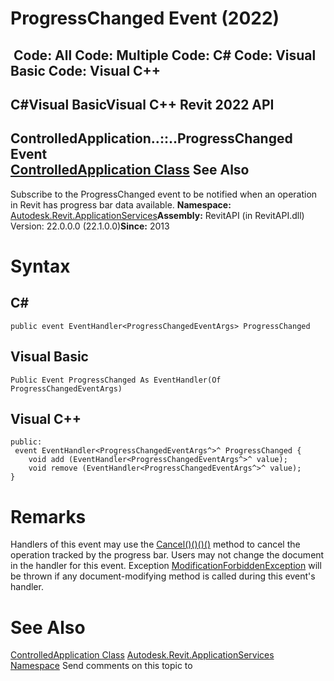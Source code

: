 # ProgressChanged Event (2022)

﻿
 Code: All Code: Multiple Code: C# Code: Visual Basic Code: Visual C++   
---  
C#Visual BasicVisual C++
Revit 2022 API  
---  
ControlledApplication..::..ProgressChanged Event  
[ControlledApplication Class](35859972-2407-3910-cb07-bbb337e307e6.md "ControlledApplication Class") See Also  
---  
Subscribe to the ProgressChanged event to be notified when an operation in Revit has progress bar data available. 
**Namespace:** [Autodesk.Revit.ApplicationServices](91957e18-2935-006c-83ab-3b5b9dbb5928.md "Autodesk.Revit.ApplicationServices Namespace")**Assembly:** RevitAPI (in RevitAPI.dll) Version: 22.0.0.0 (22.1.0.0)**Since:** 2013 
# Syntax
C#  
---  
```text
public event EventHandler<ProgressChangedEventArgs> ProgressChanged
```
  
Visual Basic  
---  
```text
Public Event ProgressChanged As EventHandler(Of ProgressChangedEventArgs)
```
  
Visual C++  
---  
```text
public:
 event EventHandler<ProgressChangedEventArgs^>^ ProgressChanged {
	void add (EventHandler<ProgressChangedEventArgs^>^ value);
	void remove (EventHandler<ProgressChangedEventArgs^>^ value);
}
```
  
# Remarks
Handlers of this event may use the [Cancel()()()()](bafd1603-f0db-4efb-e101-9fe0e3f33e85.md "Cancel Method") method to cancel the operation tracked by the progress bar. Users may not change the document in the handler for this event. Exception [ModificationForbiddenException](53205486-5917-7c33-8e67-e362106ddc97.md "ModificationForbiddenException Class") will be thrown if any document-modifying method is called during this event's handler. 
# See Also
[ControlledApplication Class](35859972-2407-3910-cb07-bbb337e307e6.md "ControlledApplication Class")
[Autodesk.Revit.ApplicationServices Namespace](91957e18-2935-006c-83ab-3b5b9dbb5928.md "Autodesk.Revit.ApplicationServices Namespace")
Send comments on this topic to 
